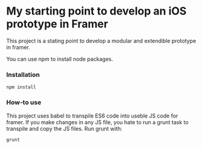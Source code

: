 # My starting point to develop an iOS prototype in Framer

This project is a stating point to develop a modular and extendible prototype in framer.

You can use npm to install node packages.

### Installation

``npm install``


### How-to use

This project uses babel to transpile ES6 code into useble JS code for framer. If you make changes in any JS file, you hate to run a grunt task to transpile and copy the JS files. Run grunt with:

``grunt``
